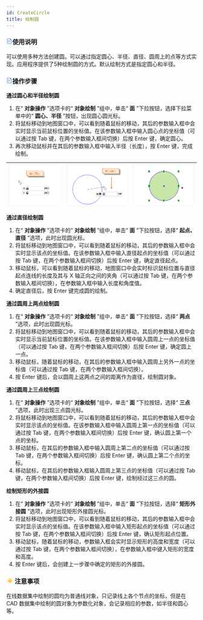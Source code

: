 ```yaml
---
id: CreateCircle
title: 绘制圆
---
```

### ![](../../../img/read.gif)使用说明

可以使用多种方法创建圆。可以通过指定圆心、半径、直径、圆周上的点等方式实现。应用程序提供了5种绘制圆的方式。默认绘制方式是指定圆心和半径。

### ![](../../../img/read.gif)操作步骤

**通过圆心和半径绘制圆**

1. 在“ **对象操作** ”选项卡的“ **对象绘制** ”组中，单击“ **面** ”下拉按钮，选择下拉菜单中的“ **圆心、半径** ”按钮，出现圆心圆光标。
2. 将鼠标移动到地图窗口中，可以看到随着鼠标的移动，其后的参数输入框中会实时显示当前鼠标位置的坐标值。在该参数输入框中输入圆心点的坐标值（可以通过按 Tab 键，在两个参数输入框间切换）后按 Enter 键，确定圆心。
3. 再次移动鼠标并在其后的参数输入框中输入半径（长度），按 Enter 键，完成绘制。  

![](img/Circle1.png) | ![](img/Circle2.png) | ![](img/Circle3.png)  
---|---|---  

**通过直径绘制圆**

1. 在“ **对象操作** ”选项卡的“ **对象绘制** ”组中，单击“ **面** ”下拉按钮，选择“ **起点、直径** ”选项，此时出现圆光标。
2. 将鼠标移动到地图窗口中，可以看到随着鼠标的移动，其后的参数输入框中会实时显示该点的坐标值。在该参数输入框中输入直径起点的坐标值（可以通过按 Tab 键，在两个参数输入框间切换）后按 Enter 键，确定直径起点。
3. 移动鼠标，可以看到随着鼠标的移动，地图窗口中会实时标识鼠标位置与直径起点连线的长度及其与 X 轴正向之间的夹角（可以通过按 Tab 键，在两个参数输入框间切换），在参数输入框中输入长度和角度值。
4. 确定直径后，按 Enter 键完成圆的绘制。

**通过圆周上两点绘制圆**

1. 在“ **对象操作** ”选项卡的“ **对象绘制** ”组中，单击“ **面** ”下拉按钮，选择“ **两点** ”选项，此时出现圆光标。
2. 将鼠标移动到地图窗口中，可以看到随着鼠标的移动，其后的参数输入框中会实时显示当前鼠标位置的坐标值。在该参数输入框中输入圆周上一点的坐标值（可以通过按 Tab 键，在两个参数输入框间切换）后按 Enter 键，确定圆上一点。
3. 移动鼠标，随着鼠标的移动，在其后的参数输入框中输入圆周上另外一点的坐标值（可以通过按 Tab 键，在两个参数输入框间切换）。
4. 按 Enter 键后，会以圆周上这两点之间的距离作为直径，绘制圆对象。

**通过圆周上三点绘制圆**

1. 在“ **对象操作** ”选项卡的“ **对象绘制** ”组中，单击“ **面** ”下拉按钮，选择“ **三点** ”选项，此时出现三点圆光标。
2. 将鼠标移动到地图窗口中，可以看到随着鼠标的移动，其后的参数输入框中会实时显示该点的坐标值。在该参数输入框中输入圆周上第一点的坐标值（可以通过按 Tab 键，在两个参数输入框间切换）后按 Enter 键，确认圆上第一个点的坐标。
3. 移动鼠标，在其后的参数输入框中输入圆周上第二点的坐标值（可以通过按 Tab 键，在两个参数输入框间切换）后按 Enter 键，确认圆上第二个点的坐标。
4. 移动鼠标，在其后的参数输入框输入圆周上第三点的坐标值（可以通过按 Tab 键，在两个参数输入框间切换）后按 Enter 键，绘制经过这三点的圆。

**绘制矩形的外接圆**

1. 在“ **对象操作** ”选项卡的“ **对象绘制** ”组中，单击“ **面** ”下拉按钮，选择“ **矩形外接圆** ”选项，此时出现矩形外接圆光标。
2. 将鼠标移动到地图窗口中，可以看到随着鼠标的移动，其后的参数输入框中会实时显示该点的坐标值。在该参数输入框中输入矩形起点的坐标值（可以通过按 Tab 键，在两个参数输入框间切换）后按 Enter 键，确认矩形起点位置。
3. 移动鼠标，随着鼠标的移动，参数输入框会实时显示矩形的高度和宽度（可以通过按 Tab 键，在两个参数输入框间切换），在参数输入框中键入矩形的宽度和高度。
4. 按 Enter 键后，会创建上一步骤中确定的矩形的外接圆。

### ![](../../../img/note.png)注意事项

在线数据集中绘制的圆均为普通线对象，只记录线上各个节点的坐标，但是在 CAD 数据集中绘制的圆对象为参数化对象，会记录相应的参数，如半径和圆心等。

